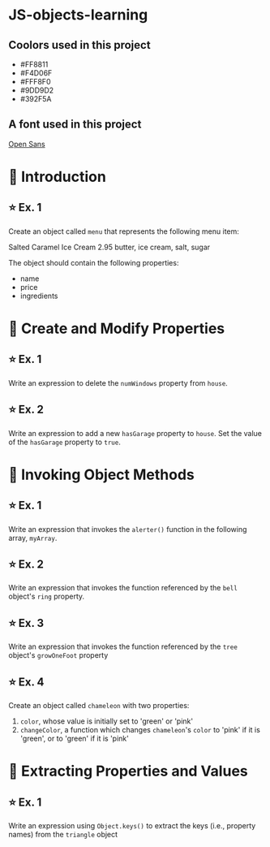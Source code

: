 # JS-objects-learning

## Coolors used in this project
- #FF8811
- #F4D06F
- #FFF8F0
- #9DD9D2
- #392F5A

## A font used in this project
 [Open Sans](https://fonts.google.com/specimen/Open+Sans)

# 📑 Introduction

## ⭐️ Ex. 1

Create an object called `menu` that represents the following menu item:

Salted Caramel Ice Cream
2.95
butter, ice cream, salt, sugar

The object should contain the following properties:
- name
- price
- ingredients

# 📑 Create and Modify Properties

## ⭐️ Ex. 1

Write an expression to delete the `numWindows` property from `house`.

## ⭐️ Ex. 2

Write an expression to add a new `hasGarage` property to `house`. Set the value of the `hasGarage` property to `true`.

# 📑 Invoking Object Methods

## ⭐️ Ex. 1

Write an expression that invokes the `alerter()` function in the following array, `myArray`.

## ⭐️ Ex. 2

Write an expression that invokes the function referenced by the `bell` object's `ring` property.

## ⭐️ Ex. 3

Write an expression that invokes the function referenced by the `tree` object's `growOneFoot` property

## ⭐️ Ex. 4

Create an object called `chameleon` with two properties:

1. `color`, whose value is initially set to 'green' or 'pink'
2. `changeColor`, a function which changes `chameleon`'s `color` to 'pink'
    if it is 'green', or to 'green' if it is 'pink'

# 📑 Extracting Properties and Values

## ⭐️ Ex. 1

Write an expression using `Object.keys()` to extract the keys (i.e., property names) from the `triangle` object